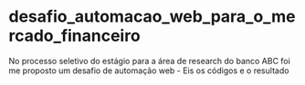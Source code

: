 # desafio_automacao_web_para_o_mercado_financeiro
No processo seletivo do estágio para a área de research do banco ABC foi me proposto um desafio de automação web - Eis os códigos e o resultado
